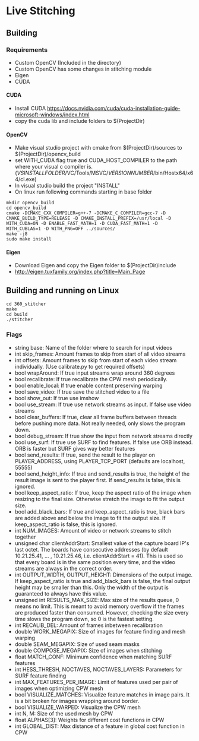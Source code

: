 # Live Stitching
## Building
### Requirements
- Custom OpenCV (Included in the directory)
- Custom OpenCV has some changes in stitching module
- Eigen
- CUDA

#### CUDA
- Install CUDA https://docs.nvidia.com/cuda/cuda-installation-guide-microsoft-windows/index.html
- copy the cuda lib and include folders to $(ProjectDir)

#### OpenCV
- Make visual studio project with cmake from $(ProjectDir)/sources to $(ProjectDir)/opencv_build
- set WITH\_CUDA flag true and CUDA\_HOST\_COMPILER to the path where your visual c compiler is. (_VSINSTALLFOLDER_/VC/Tools/MSVC/_VERSIONNUMBER_/bin/Hostx64/x64/cl.exe)
- In visual studio build the project "INSTALL"
- On linux run following commands starting in base folder
```
mkdir opencv_build
cd opencv_build
cmake -DCMAKE_CXX_COMPILER=g++-7 -DCMAKE_C_COMPILER=gcc-7 -D CMAKE_BUILD_TYPE=RELEASE -D CMAKE_INSTALL_PREFIX=/usr/local -D WITH_CUDA=ON -D ENABLE_FAST_MATH=1 -D CUDA_FAST_MATH=1 -D WITH_CUBLAS=1 -D WITH_PNG=OFF ../sources/
make -j8
sudo make install
```

#### Eigen
- Download Eigen and copy the Eigen folder to $(ProjectDir)include
- http://eigen.tuxfamily.org/index.php?title=Main_Page

## Building and running on Linux
```
cd 360_stitcher
make
cd build
./stitcher
```

### Flags
- string base: Name of the folder where to search for input videos
- int skip_frames: Amount frames to skip from start of all video streams
- int offsets: Amount frames to skip from start of each video stream individually. (Use calibrate.py to get required offsets)
- bool wrapAround: If true input streams wrap around 360 degrees
- bool recalibrate: If true recalibrate the CPW mesh periodically.
- bool enable_local: If true enable content preserving warping
- bool save_video: If true save the stitched video to a file
- bool show_out: If true use imshow
- bool use_stream: If true use network streams as input. If false use video streams
- bool clear_buffers: If true, clear all frame buffers between threads before pushing more data. Not really needed, only slows the program down.
- bool debug_stream: If true show the input from network streams directly
- bool use_surf: If true use SURF to find features. If false use ORB instead. ORB is faster but SURF gives way better features
- bool send_results: If true, send the result to the player on PLAYER_ADDRESS, using PLAYER_TCP_PORT (defaults are localhost, 55555)
- bool send_height_info: If true and send_results is true, the height of the result image is sent to the player first. If send_results is false, this is ignored.
- bool keep_aspect_ratio: If true, keep the aspect ratio of the image when resizing to the final size. Otherwise stretch the image to fit the output size.
- bool add_black_bars: If true and keep_aspect_ratio is true, black bars are added above and below the image to fit the output size. If keep_aspect_ratio is false, this is ignored.
- int NUM_IMAGES: Amount of video or network streams to stitch together
- unsigned char clientAddrStart: Smallest value of the capture board IP's last octet. The boards have consecutive addresses (by default 10.21.25.41, ... , 10.21.25.46, i.e. clientAddrStart = 41). This is used so that every board is in the same position every time, and the video streams are always in the correct order.
- int OUTPUT_WIDTH, OUTPUT_HEIGHT: Dimensions of the output image. If keep_aspect_ratio is true and add_black_bars is false, the final output height may be smaller than this. Only the width of the output is guaranteed to always have this value.
- unsigned int RESULTS_MAX_SIZE: Max size of the results queue, 0 means no limit. This is meant to avoid memory overflow if the frames are produced faster than consumed. However, checking the size every time slows the program down, so 0 is the fastest setting.
- int RECALIB_DEL: Amount of frames inbetween recalibration
- double WORK_MEGAPIX: Size of images for feature finding and mesh warping
- double SEAM_MEGAPIX: Size of used seam masks
- double COMPOSE_MEGAPIX: Size of images when stitching
- float MATCH_CONF: Minimum confidence when matching SURF features
- int HESS_THRESH, NOCTAVES, NOCTAVES_LAYERS: Parameters for SURF feature finding
- int MAX_FEATURES_PER_IMAGE: Limit of features used per pair of images when optimizing CPW mesh
- bool VISUALIZE_MATCHES: Visualize feature matches in image pairs. It is a bit broken for images wrapping around border.
- bool VISUALIZE_WARPED: Visualize the CPW mesh
- int N, M: Size of the used mesh by CPW
- float ALPHAS[3]: Weights for different cost functions in CPW
- int GLOBAL_DIST: Max distance of a feature in global cost function in CPW
